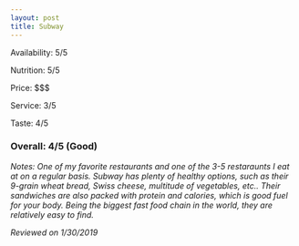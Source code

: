 ```yaml
---
layout: post
title: Subway
---
```


Availability: 5/5

Nutrition: 5/5

Price: $$$

Service: 3/5

Taste: 4/5

### Overall: 4/5 (Good)

*Notes: One of my favorite restaurants and one of the 3-5 restaraunts I eat at on a regular basis. Subway has plenty of healthy
options, such as their 9-grain wheat bread, Swiss cheese, multitude of vegetables, etc.. Their sandwiches are also packed with 
protein and calories, which is good fuel for your body. Being the biggest fast food chain in the world, they are relatively 
easy to find.*

*Reviewed on 1/30/2019*
